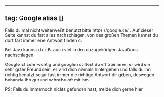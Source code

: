 
---
tag: Google
alias []
---

Falls du mal nicht weiterweißt benutzt bitte https://google.de/ .
Auf dieser Seite kannst du fast alles nachschlagen, von den großen Themen kannst du dort fast immer eine Antwort finden c:

Bei Java kannst du z.B. auch viel in den dazugehörigen JavaDocs nachschlagen.

Google ist sehr wichtig und googlen solltest du oft trainieren, er wird ein sehr guter Freund sein, er wird dich niemals hintergehen und falls du ihn richtig benutzt sogar fast immer die richtige Antwort dir geben, deswegen behandle ihn gut und schreibe oft mit ihm.

PS: Falls du immernoch nichts gefunden hast, melde dich gerne hier.
